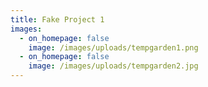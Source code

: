 ```yaml
---
title: Fake Project 1
images:
  - on_homepage: false
    image: /images/uploads/tempgarden1.png
  - on_homepage: false
    image: /images/uploads/tempgarden2.jpg
---
```

